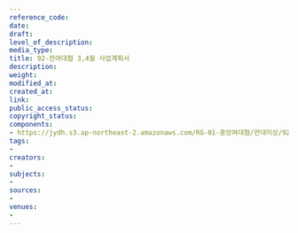 ```yaml
---
reference_code: 
date: 
draft: 
level_of_description: 
media_type: 
title: 92-전여대협 3,4월 사업계획서
description: 
weight: 
modified_at: 
created_at: 
link: 
public_access_status: 
copyright_status: 
components:
- https://jydh.s3.ap-northeast-2.amazonaws.com/RG-01-중앙여대협/연대미상/92-전여대협+3,4월+사업계획서.pdf
tags:
- 
creators:
- 
subjects:
- 
sources:
- 
venues:
- 
---
```

